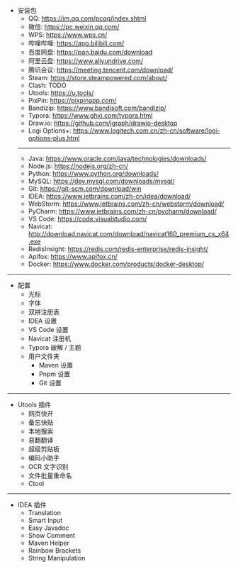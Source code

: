 - 安装包
    - QQ: https://im.qq.com/pcqq/index.shtml
    - 微信: https://pc.weixin.qq.com/
    - WPS: https://www.wps.cn/
    - 哔哩哔哩: https://app.bilibili.com/
    - 百度网盘: https://pan.baidu.com/download
    - 阿里云盘: https://www.aliyundrive.com/
    - 腾讯会议: https://meeting.tencent.com/download/
    - Steam: https://store.steampowered.com/about/
    - Clash: TODO
    - Utools: https://u.tools/
    - PixPin: https://pixpinapp.com/
    - Bandizip: https://www.bandisoft.com/bandizip/
    - Typora: https://www.ghxi.com/typora.html
    - Draw.io: https://github.com/jgraph/drawio-desktop
    - Logi Options+: https://www.logitech.com.cn/zh-cn/software/logi-options-plus.html
    - ---
    - Java: https://www.oracle.com/java/technologies/downloads/
    - Node.js: https://nodejs.org/zh-cn/
    - Python: https://www.python.org/downloads/
    - MySQL: https://dev.mysql.com/downloads/mysql/
    - Git: https://git-scm.com/download/win
    - IDEA: https://www.jetbrains.com/zh-cn/idea/download/
    - WebStorm: https://www.jetbrains.com/zh-cn/webstorm/download/
    - PyCharm: https://www.jetbrains.com/zh-cn/pycharm/download/
    - VS Code: https://code.visualstudio.com/
    - Navicat: http://download.navicat.com/download/navicat160_premium_cs_x64.exe
    - RedisInsight: https://redis.com/redis-enterprise/redis-insight/
    - Apifox: https://www.apifox.cn/
    - Docker: https://www.docker.com/products/docker-desktop/

---

- 配置
    - 光标
    - 字体
    - 双拼注册表
    - IDEA 设置
    - VS Code 设置
    - Navicat 注册机
    - Typora 破解 / 主题
    - 用户文件夹
        - Maven 设置
        - Pnpm 设置
        - Git 设置

---

- Utools 插件
    - 网页快开
    - 备忘快贴
    - 本地搜索
    - 易翻翻译
    - 超级剪贴板
    - 编码小助手
    - OCR 文字识别
    - 文件批量重命名
    - Ctool

---

- IDEA 插件
    - Translation
    - Smart Input
    - Easy Javadoc
    - Show Comment
    - Maven Helper
    - Rainbow Brackets
    - String Manipulation
